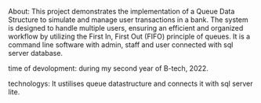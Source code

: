 About: This project demonstrates the implementation of a Queue Data Structure to simulate and manage user transactions in a bank. 
      The system is designed to handle multiple users, ensuring an efficient and organized workflow by utilizing the First In, First Out (FIFO) principle of queues.
      It is a command line software with admin, staff and user connected with sql server database.

time of devolopment: during my second year of B-tech, 2022.

technologys: It ustilises queue datastructure and connects it with sql server lite.
